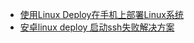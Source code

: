 - [使用Linux Deploy在手机上部署Linux系统](https://www.jianshu.com/p/732c741cf5f4)
- [安卓linux deploy 启动ssh失败解决方案](https://blog.csdn.net/guzhizang/article/details/125583249)